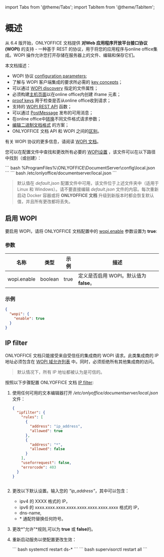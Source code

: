 ﻿---
sidebar_position: -11
---

import Tabs from '@theme/Tabs';
import TabItem from '@theme/TabItem';

# 概述

从 6.4 版开始，ONLYOFFICE 文档提供 **对Web 应用程序开放平台接口协议 (WOPI)** 的支持 - 一种基于 REST 的协议，用于将您的应用程序与online office集成。WOPI 操作允许您打开存储在服务器上的文件、编辑和保存它们。

本文档描述：

- WOPI 协议 [configuration parameters](./config.md);
- 了解与 WOPI 客户端集成的要求所必需的 [key concepts](./key-concepts.md)；
- 可以通过 [WOPI discovery](./wopi-discovery.md) 指定的文件属性；
- 必须构建[主机页面](./host-page.md)以在online office内创建 iframe 元素；
- [proof keys](./proof-keys.md) 用于检查是否从online office收到请求；
- 支持的 [WOPI REST API](./wopi-rest-api/wopi-rest-api.md) 函数；
- 可以通过 [PostMessage](./postmessage.md) 发布的可用消息；
- 在online office中[转换](./conversion-api.md)不同文件格式请求参数；
- [编辑二进制文档格式](./editing-binary-documents.md) 的方案；
- ONLYOFFICE 文档 API 和 WOPI 之间的[区别](./api-vs-wopi.md)。

有关 WOPI 协议的更多信息，请阅读 [WOPI 文档](https://docs.microsoft.com/zh-cn/microsoft-365/cloud-storage-partner-program/online/)。

您可以在配置文件中查找和更改所有必要的 [WOPI设置](https://helpcenter.onlyoffice.com/installation/docs-developer-configuring.aspx#WOPI) ，该文件可以在以下路径中找到（或创建）：

<Tabs>
  <TabItem value="windows" label="Windows">
      ``` bash
      %ProgramFiles%\ONLYOFFICE\DocumentServer\config\local.json
      ```
  </TabItem>
  <TabItem value="linux" label="Linux">
      ``` bash
      /etc/onlyoffice/documentserver/local.json
      ```
  </TabItem>
</Tabs>

> 默认值在 *default.json* 配置文件中可用，该文件位于上述文件夹中（适用于 Linux 和 Windows）。请不要直接编辑 *default.json* 文件的内容。每次重新启动 Docker 容器或将 **ONLYOFFICE 文档** 升级到新版本时都会恢复默认值，并且所有更改都将丢失。

## 启用 WOPI

要启用 WOPI，请将 ONLYOFFICE 文档配置中的 [wopi.enable](https://helpcenter.onlyoffice.com/installation/docs-developer-configuring.aspx#wopi-enable) 参数设置为 **true**:

### 参数

| 名称        | 类型    | 示例 | 描述                                                        |
| ----------- | ------- | ------- | ------------------------------------------------------------------ |
| wopi.enable | boolean | true    | 定义是否启用 WOPI。默认值为 **false**。 |

### 示例

``` json
{
  "wopi": {
    "enable": true
  }
}
```

## IP filter

ONLYOFFICE 文档只能接受来自受信任的集成商的 WOPI 请求。此类集成商的 IP 地址必须包含在 [WOPI 域允许列表](https://docs.microsoft.com/zh-cn/microsoft-365/cloud-storage-partner-program/online/build-test-ship/settings#wopi-domain-allow-list) 中。同时，必须拒绝所有其他集成商的访问。

> 默认情况下，所有 IP 地址都被认为是可信的。

按照以下步骤配置 ONLYOFFICE 文档 [IP filter](https://helpcenter.onlyoffice.com/installation/docs-developer-configuring.aspx#IPFilter):

1. 使用任何可用的文本编辑器打开 */etc/onlyoffice/documentserver/local.json* 文件：

   ``` json
   {
     "ipfilter": {
       "rules": [
         {
           "address": "ip_address",
           "allowed": true
         },
         {
           "address": "*",
           "allowed": false
         }
       ],
       "useforrequest": false,
       "errorcode": 403
     }
   }
  
   ```

2. 更改以下默认设置。输入您的 *"ip_address"*，其中可以包含：

   - ipv4 的 XXXX 格式的 IP，
   - ipv6 的 xxxx.xxxx.xxxx.xxxx.xxxx.xxxx.xxxx.xxxx 格式的 IP，
   - dns-name,
   - \* 通配符替换任何符号。

3. 更改*"允许"*规则,可以为 **true** 或 **false**的。

4. 重新启动服务以使配置更改生效：

    <Tabs>
      <TabItem value="rpm-deb" label="RPM/DEB packages">
          ``` bash
          systemctl restart ds-*
          ```
      </TabItem>
      <TabItem value="docker" label="Docker">
          ``` bash
          supervisorctl restart all
          ```
      </TabItem>
    </Tabs>
